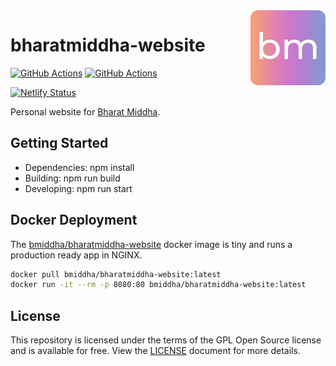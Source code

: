 <img align="right" src="public/images/logo120.png" />

# bharatmiddha-website

[![GitHub Actions](https://github.com/bmiddha/bharatmiddha-website/workflows/Node%20CI/badge.svg?branch=master&event=push)](https://github.com/bmiddha/bharatmiddha-website/actions?query=workflow%3A"Node+CI")
[![GitHub Actions](https://github.com/bmiddha/bharatmiddha-website/workflows/docker-cd-master/badge.svg?branch=master&event=push)](https://github.com/bmiddha/bharatmiddha-website/actions?query=workflow%3Adocker-cd-master)

[![Netlify Status](https://api.netlify.com/api/v1/badges/b05cf272-4fc5-4726-8648-4d76c36c1cce/deploy-status)](https://app.netlify.com/sites/optimistic-spence-a21275/deploys)

Personal website for [Bharat Middha](https://github.com/bmiddha).

## Getting Started

- Dependencies: npm install
- Building: npm run build
- Developing: npm run start

## Docker Deployment

The [bmiddha/bharatmiddha-website](https://hub.docker.com/r/bmiddha/bharatmiddha-website) docker image is tiny and runs a production ready app in NGINX.

```sh
docker pull bmiddha/bharatmiddha-website:latest
docker run -it --rm -p 8080:80 bmiddha/bharatmiddha-website:latest
```

## License

This repository is licensed under the terms of the GPL Open Source license and is available for free. View the [LICENSE](https://github.com/bmiddha/bharatmiddha-website/blob/master/LICENSE) document for more details.
